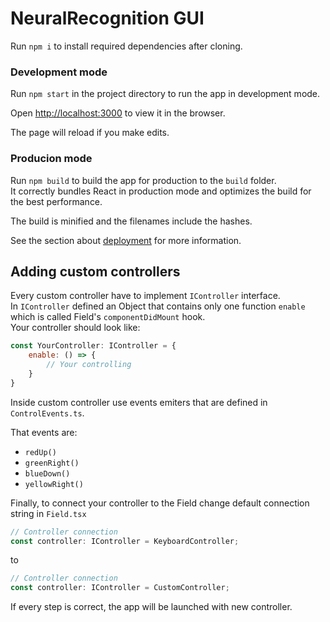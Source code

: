 # NeuralRecognition GUI

Run `npm i` to install required dependencies after cloning.

### Development mode

Run `npm start` in the project directory to run the app in development mode.

Open [http://localhost:3000](http://localhost:3000) to view it in the browser.

The page will reload if you make edits.

### Producion mode

Run `npm build` to build the app for production to the `build` folder.\
It correctly bundles React in production mode and optimizes the build for the best performance.

The build is minified and the filenames include the hashes.

See the section about [deployment](https://facebook.github.io/create-react-app/docs/deployment) for more information.

## Adding custom controllers

Every custom controller have to implement `IController` interface. \
In `IController` defined an Object that contains only one function `enable` which is called Field's `componentDidMount` hook.\
Your controller should look like:
```js
const YourController: IController = {
    enable: () => {
        // Your controlling
    }
}
```

Inside custom controller use events emiters that are defined in `ControlEvents.ts`.

That events are:
+ `redUp()`
+ `greenRight()`
+ `blueDown()`
+ `yellowRight()`

Finally, to connect your controller to the Field change default connection string in `Field.tsx`
```js
// Controller connection
const controller: IController = KeyboardController;
```
to
```js
// Controller connection
const controller: IController = CustomController;
```

If every step is correct, the app will be launched with new controller. 

